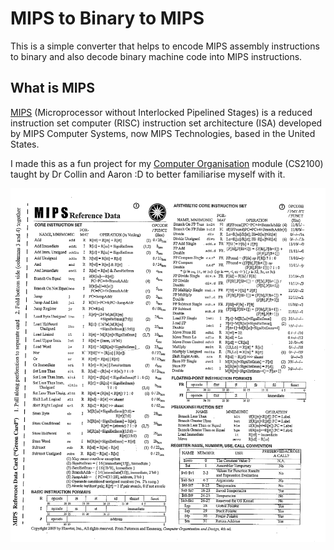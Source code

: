 # MIPS to Binary to MIPS

This is a simple converter that helps to encode MIPS assembly instructions to binary and also decode binary machine code into MIPS instructions.

## What is MIPS

[MIPS](https://en.wikipedia.org/wiki/MIPS_architecture) (Microprocessor without Interlocked Pipelined Stages) is a reduced instruction set computer (RISC) instruction set architecture (ISA) developed by MIPS Computer Systems, now MIPS Technologies, based in the United States.

I made this as a fun project for my [Computer Organisation](https://www.comp.nus.edu.sg/~cs2100/) module (CS2100) taught by Dr Collin and Aaron :D to better familiarise myself with it.

![MIPS Reference Data](./res/mips-reference-data.png)
